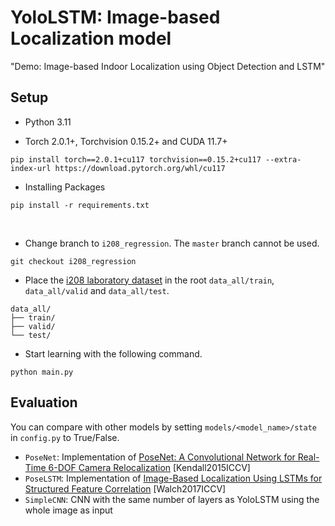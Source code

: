 # YoloLSTM: Image-based Localization model
"Demo: Image-based Indoor Localization using Object Detection and LSTM"  

## Setup
- Python 3.11

- Torch 2.0.1+, Torchvision 0.15.2+ and CUDA 11.7+
```
pip install torch==2.0.1+cu117 torchvision==0.15.2+cu117 --extra-index-url https://download.pytorch.org/whl/cu117
```

- Installing Packages
```
pip install -r requirements.txt
```
<br>

- Change branch to `i208_regression`. The `master` branch cannot be used.
```
git checkout i208_regression
```

- Place the [i208 laboratory dataset](https://www.dropbox.com/scl/fo/1dx4lj088k04iglkcszpm/ABEHgkJfKdooGy2AsX0mMgU?rlkey=i1mjuag211gde0w9s9m52m50j&st=j9v2p39p&dl=0) in the root `data_all/train`, `data_all/valid` and `data_all/test`.
```
data_all/
├── train/
├── valid/
└── test/
```

- Start learning with the following command.
```
python main.py
```

## Evaluation
You can compare with other models by setting `models/<model_name>/state` in `config.py` to True/False.
- `PoseNet`: Implementation of [PoseNet: A Convolutional Network for Real-Time 6-DOF Camera Relocalization](https://www.cv-foundation.org/openaccess/content_iccv_2015/html/Kendall_PoseNet_A_Convolutional_ICCV_2015_paper.html) [Kendall2015ICCV]
- `PoseLSTM`: Implementation of [Image-Based Localization Using LSTMs for Structured Feature Correlation](https://openaccess.thecvf.com/content_iccv_2017/html/Walch_Image-Based_Localization_Using_ICCV_2017_paper.html) [Walch2017ICCV]
- `SimpleCNN`: CNN with the same number of layers as YoloLSTM using the whole image as input

